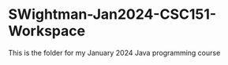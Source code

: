 # SWightman-Jan2024-CSC151-Workspace
This is the folder for my January 2024 Java programming course
